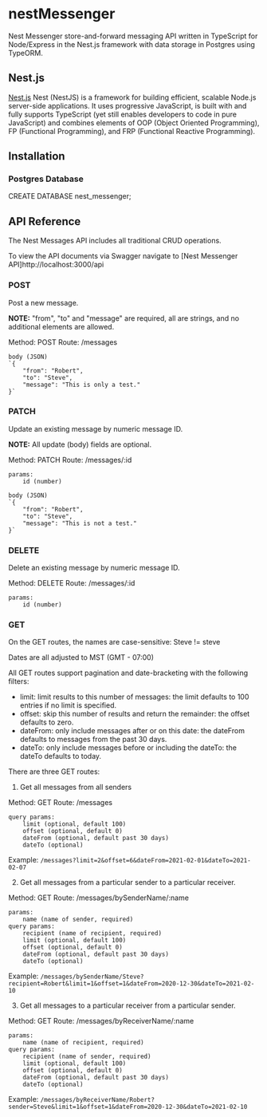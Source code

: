 # nestMessenger

Nest Messenger store-and-forward messaging API written in TypeScript for Node/Express in the Nest.js framework with data storage in Postgres using TypeORM.

## Nest.js

[Nest.js](https://nestjs.com/) Nest (NestJS) is a framework for building efficient, scalable Node.js server-side applications. It uses progressive JavaScript, is built with and fully supports TypeScript (yet still enables developers to code in pure JavaScript) and combines elements of OOP (Object Oriented Programming), FP (Functional Programming), and FRP (Functional Reactive Programming).

## Installation

### Postgres Database

CREATE DATABASE nest_messenger;

## API Reference

The Nest Messages API includes all traditional CRUD operations.

To view the API documents via Swagger navigate to [Nest Messenger API]http://localhost:3000/api

### POST

Post a new message.

**NOTE:** "from", "to" and "message" are required, all are strings, and no additional elements are allowed.

Method: POST
Route: /messages

>

    body (JSON)
    `{
        "from": "Robert",
        "to": "Steve",
        "message": "This is only a test."
    }`

>

### PATCH

Update an existing message by numeric message ID.

**NOTE:** All update (body) fields are optional.

Method: PATCH
Route: /messages/:id

    params:
        id (number)

    body (JSON)
    `{
        "from": "Robert",
        "to": "Steve",
        "message": "This is not a test."
    }`

### DELETE

Delete an existing message by numeric message ID.

Method: DELETE
Route: /messages/:id

>

    params:
        id (number)

### GET

On the GET routes, the names are case-sensitive: Steve != steve

Dates are all adjusted to MST (GMT - 07:00)

All GET routes support pagination and date-bracketing with the following filters:

- limit: limit results to this number of messages: the limit defaults to 100 entries if no limit is specified.
- offset: skip this number of results and return the remainder: the offset defaults to zero.
- dateFrom: only include messages after or on this date: the dateFrom defaults to messages from the past 30 days.
- dateTo: only include messages before or including the dateTo: the dateTo defaults to today.

There are three GET routes:

1. Get all messages from all senders

Method: GET
Route: /messages

>

    query params:
        limit (optional, default 100)
        offset (optional, default 0)
        dateFrom (optional, default past 30 days)
        dateTo (optional)

Example: `/messages?limit=2&offset=6&dateFrom=2021-02-01&dateTo=2021-02-07`

2. Get all messages from a particular sender to a particular receiver.

Method: GET
Route: /messages/bySenderName/:name

>

    params:
        name (name of sender, required)
    query params:
        recipient (name of recipient, required)
        limit (optional, default 100)
        offset (optional, default 0)
        dateFrom (optional, default past 30 days)
        dateTo (optional)

Example: `/messages/bySenderName/Steve?recipient=Robert&limit=1&offset=1&dateFrom=2020-12-30&dateTo=2021-02-10`

3. Get all messages to a particular receiver from a particular sender.

Method: GET
Route: /messages/byReceiverName/:name

>

    params:
        name (name of recipient, required)
    query params:
        recipient (name of sender, required)
        limit (optional, default 100)
        offset (optional, default 0)
        dateFrom (optional, default past 30 days)
        dateTo (optional)

Example: `/messages/byReceiverName/Robert?sender=Steve&limit=1&offset=1&dateFrom=2020-12-30&dateTo=2021-02-10`
